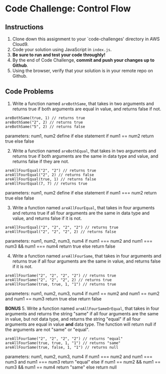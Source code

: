 # Code Challenge: Control Flow

## Instructions

1. Clone down this assignment to your `code-challenges' directory in AWS Cloud9.  
2. Code your solution using JavaScript in `index.js`. 
3. **Be sure to run and test your code throughly!**
4. By the end of Code Challenge, **commit and push your changes up to Github**.
5. Using the browser, verify that your solution is in your remote repo on Github.

## Code Problems

1. Write a function named `areBothSame`, that takes in two arguments and returns true if both arguments are equal in value, and returns false if not. 
```
areBothSame(true, 1) // returns true
areBothSame("2", 2) // returns true
areBothSame("5", 2) // returns false
```
parameters: num1, num2
define if else statement 
if num1 == num2
    return true 
else
    false

2. Write a function named `areBothEqual`, that takes in two arguments and returns true if both arguments are the same in data type and value, and returns false if they are not.
```
areAllFourEqual("2", "2") // returns true
areAllFourEqual("2", 2) // returns false 
areAllFourEqual(true, 1) // returns false 
areAllFourEqual(7, 7) // returns true  
```
parameters: num1, num2
define if else statement 
if num1 === num2
    return true 
else
    false

3. Write a function named `areAllFourEqual`, that takes in four arguments and returns true if all four arguments are the same in data type and value, and returns false if it is not. 
```
areAllFourEqual("2", "2", "2", "2") // returns true
areAllFourEqual("2", "2", "2", 2) // returns false 
```
parameters: num1, num2, num3, num4
if num1 === num2 and num1 === num3 && num1 === num4
    return true
else
    return false

4. Write a function named `areAllFourSame`, that takes in four arguments and returns true if all four arguments are the same in value, and returns false if it is not. 
``` 
areAllFourSame("2", "2", "2", "2") // returns true
areAllFourSame("2", "2", "2", 2) // returns true 
areAllFourSame(true, true, 1, "1") // returns true
```
parameters: num1, num2, num3, num4
if num1 == num2 and num1 == num2 and num1 == num3
    return true
else
    return false

**BONUS**
5. Write a function named `areAllFourSameOrEqual`, that takes in four arguments and returns the string "same" if all four arguments are the same in value, but not data type, and returns the string "equal" if all four arguments are equal in value **and** data type. The function will return null if the arguments are not "same" or "equal".
```
areAllFourSame("2", "2", "2", "2") // returns "equal"
areAllFourSame(true, true, 1, "1") // returns "same"
areAllFourSame(true, false, 1, "1") // returns null
```
parameters: num1, num2, num3, num4
if num1 === num2 and num1 === num3 and num1 === num3
    return "equal"
else if num1 == num2 && num1 == num3 && num1 == num4
    return "same"
else
    return null